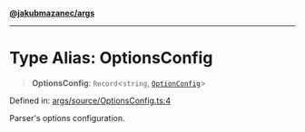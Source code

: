 [**@jakubmazanec/args**](../README.md)

---

# Type Alias: OptionsConfig

> **OptionsConfig**: `Record`\<`string`, [`OptionConfig`](OptionConfig.md)\>

Defined in:
[args/source/OptionsConfig.ts:4](https://github.com/jakubmazanec/tools/blob/90a5050fae768000bb00b2044438762c3c8c0f98/packages/args/source/OptionsConfig.ts#L4)

Parser's options configuration.
